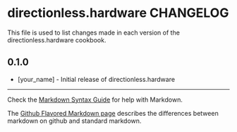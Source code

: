 directionless.hardware CHANGELOG
================================

This file is used to list changes made in each version of the directionless.hardware cookbook.

0.1.0
-----
- [your_name] - Initial release of directionless.hardware

- - -
Check the [Markdown Syntax Guide](http://daringfireball.net/projects/markdown/syntax) for help with Markdown.

The [Github Flavored Markdown page](http://github.github.com/github-flavored-markdown/) describes the differences between markdown on github and standard markdown.
